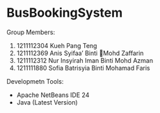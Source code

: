 # BusBookingSystem

Group Members:
1. 1211112304 Kueh Pang Teng
2. 1211112369 Anis Syifaa’ Binti Mohd Zaffarin
3. 1211112312 Nur Insyirah Iman Binti Mohd Azman
4. 1211111880 Sofia Batrisyia Binti Mohamad Faris

Developmetn Tools:
- Apache NetBeans IDE 24
- Java (Latest Version)


